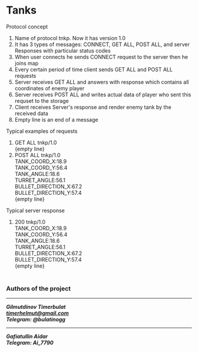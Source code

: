 # Tanks

Protocol concept
1. Name of protocol tnkp. Now it has version 1.0
2. It has 3 types of messages: CONNECT, GET ALL, POST ALL, and server Responses with particular status codes
3. When user connects he sends CONNECT request to the server then he joins map
4. Every certain period of time client sends GET ALL and POST ALL requests
5. Server receives GET ALL and answers with response which contains all coordinates of enemy player
6. Server receives POST ALL and writes actual data of player who sent this requset to the storage
7. Client receives Server's response and render enemy tank by the received data
8. Empty line is an end of a message

Typical examples of requests
1. GET ALL tnkp/1.0
<br>{empty line}
2. POST ALL tnkp/1.0
<br>TANK_COORD_X:18.9
<br>TANK_COORD_Y:56.4
<br>TANK_ANGLE:18.6
<br>TURRET_ANGLE:56.1
<br>BULLET_DIRECTION_X:67.2
<br>BULLET_DIRECTION_Y:57.4
<br>{empty line}

Typical server response
1. 200 tnkp/1.0
<br>TANK_COORD_X:18.9
<br>TANK_COORD_Y:56.4
<br>TANK_ANGLE:18.6
<br>TURRET_ANGLE:56.1
<br>BULLET_DIRECTION_X:67.2
<br>BULLET_DIRECTION_Y:57.4
<br>{empty line}

### <br /> Authors of the project
***
***Gilmutdinov Timerbulat<br/>***
***timerhelmut@gmail.com<br/>***
***Telegram: @bulatinogg***
***
***Gafiatullin Aidar<br/>***
***Telegram: Ai_7790***
